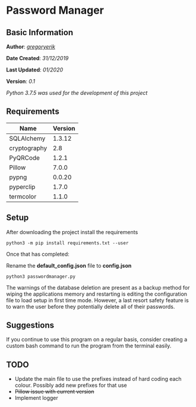 # Password Manager
## Basic Information
**Author**: [*gregoryerik*](https://github.com/gregoryerik)

**Date Created**: *31/12/2019*

**Last Updated**: *01/2020*

**Version**: *0.1*


_Python 3.7.5 was used for the development of this project_

## Requirements
| Name|Version  |
|--|--|
| SQLAlchemy | 1.3.12 |
| cryptography | 2.8 |
| PyQRCode | 1.2.1 |
| Pillow | 7.0.0 |
| pypng | 0.0.20 |
| pyperclip | 1.7.0 |
|termcolor |1.1.0 |

## Setup

After downloading the project install the requirements
```
python3 -m pip install requirements.txt --user
```
Once that has completed:

Rename the __default_config.json__ file to __config.json__ 
```
python3 passwordmanager.py
```
The warnings of the database deletion are present as a backup method for wiping the applications memory and restarting is editing the configuration file
to load setup in first time mode. However, a last resort safety feature is to warn the user before they potentially delete all of their passwords.

## Suggestions

If you continue to use this program on a regular basis, consider creating a custom bash command to run the program from the terminal easily.

## TODO

- Update the main file to use the prefixes instead of hard coding each colour. Possibly add new prefixes for that use
- ~~Pillow issue with current version~~
- Implement logger